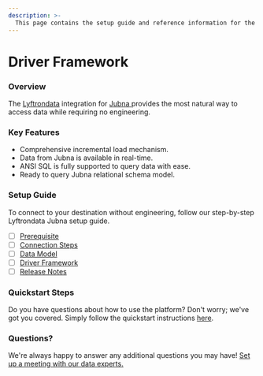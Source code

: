 ```yaml
---
description: >-
  This page contains the setup guide and reference information for the Jubna source connector.
---
```


# Driver Framework

### Overview

The [Lyftrondata](https://www.lyftrondata.com/) integration for [Jubna](https://www.lyftrondata.com/integration/jubna/)[ ](https://www.lyftrondata.com/integration/jubna/)provides the most natural way to access data while requiring no engineering.

### Key Features

* Comprehensive incremental load mechanism.
* Data from Jubna is available in real-time.&#x20;
* ANSI SQL is fully supported to query data with ease.
* Ready to query Jubna relational schema model.

### Setup Guide

To connect to your destination without engineering, follow our step-by-step Lyftrondata Jubna setup guide.

* [ ] [Prerequisite](../../marketing-analytics/jubna/prerequisite.md)
* [ ] [Connection Steps](../../marketing-analytics/jubna/connection-steps.md)
* [ ] [Data Model](../../marketing-analytics/jubna/data-model/)
* [ ] [Driver Framework](../../marketing-analytics/jubna/driver-framework/)
* [ ] [Release Notes](../../marketing-analytics/jubna/release-notes.md)

### Quickstart Steps

Do you have questions about how to use the platform? Don't worry; we've got you covered. Simply follow the quickstart instructions [here](../../../quickstart-steps.md).

### Questions? <a href="#questions" id="questions"></a>

We're always happy to answer any additional questions you may have! [Set up a meeting with our data experts.](https://www.lyftrondata.com/book-a-meeting/)


